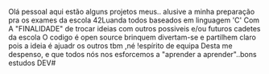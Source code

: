 Olá pessoal aqui estão alguns projetos meus.. alusive a minha preparação pra os exames da escola 42Luanda todos baseados em linguagem 'C'
Com A "FINALIDADE" de trocar ideias com outros possiveis e/ou futuros cadetes da escola
O codigo é open source brinquem divertam-se e partilhem claro pois a ideia é ajuadr os outros tbm ,né !espírito de equipa
Desta me despenso, e que todos nós nos esforcemos a "aprender a aprender"..bons estudos DEV#
